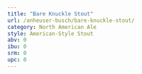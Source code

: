 ```yaml
---
title: "Bare Knuckle Stout"
url: /anheuser-busch/bare-knuckle-stout/
category: North American Ale
style: American-Style Stout
abv: 0
ibu: 0
srm: 0
upc: 0
---
```


